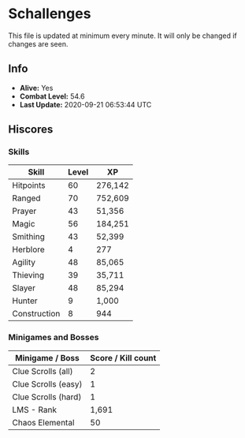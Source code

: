 # Schallenges

This file is updated at minimum every minute. It will only be changed if changes are seen.

## Info

 - **Alive:** Yes
 - **Combat Level:** 54.6
 - **Last Update:** 2020-09-21 06:53:44 UTC

## Hiscores

### Skills

| Skill | Level | XP |
|--|--|--|
| Hitpoints | 60 | 276,142 |
| Ranged | 70 | 752,609 |
| Prayer | 43 | 51,356 |
| Magic | 56 | 184,251 |
| Smithing | 43 | 52,399 |
| Herblore | 4 | 277 |
| Agility | 48 | 85,065 |
| Thieving | 39 | 35,711 |
| Slayer | 48 | 85,294 |
| Hunter | 9 | 1,000 |
| Construction | 8 | 944 |

### Minigames and Bosses

| Minigame / Boss | Score / Kill count |
|--|--|
| Clue Scrolls (all) | 2 |
| Clue Scrolls (easy) | 1 |
| Clue Scrolls (hard) | 1 |
| LMS - Rank | 1,691 |
| Chaos Elemental | 50 |
